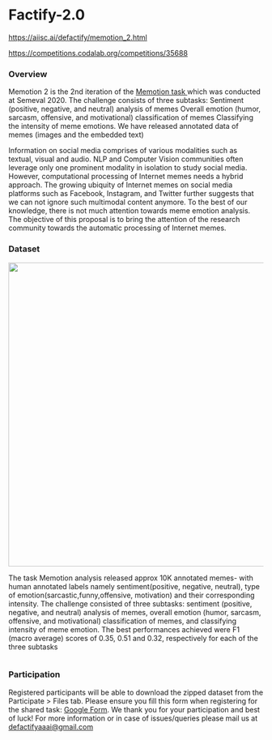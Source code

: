 # Factify-2.0
https://aiisc.ai/defactify/memotion_2.html

https://competitions.codalab.org/competitions/35688
<h3>Overview</h3>
<p>Memotion 2 is the 2nd iteration of the  <a href='http://www.amitavadas.com/Memotion.html'>Memotion task </a> which was conducted at Semeval 2020. The challenge consists of three subtasks:
Sentiment (positive, negative, and neutral) analysis of memes
Overall emotion (humor, sarcasm, offensive, and motivational) classification of memes
Classifying the intensity of meme emotions.
We have released annotated data of memes (images and the embedded text)</p>
<p>Information on social media comprises of various modalities such as textual, visual and audio. NLP
and Computer Vision communities often leverage only one prominent modality in isolation to study
social media. However, computational processing of Internet memes needs a hybrid approach. The
growing ubiquity of Internet memes on social media platforms such as Facebook, Instagram, and
Twitter further suggests that we can not ignore such multimodal content anymore. To the best of our
knowledge, there is not much attention towards meme emotion analysis. The objective of this proposal is to bring the attention of the research community towards the automatic processing of Internet
memes.</p>
<h3>Dataset</h3>
<p><img style="height: 15vh;" src="https://aiisc.ai/defactify/img/memotion_banner.png" alt="" /></p>
<p>The task Memotion analysis released approx 10K annotated memes- with human annotated
labels namely sentiment(positive, negative, neutral), type of emotion(sarcastic,funny,offensive, motivation) and their corresponding intensity. The challenge consisted of three subtasks: sentiment
(positive, negative, and neutral) analysis of memes, overall emotion (humor, sarcasm, offensive, and
motivational) classification of memes, and classifying intensity of meme emotion. The best performances achieved were F1 (macro average) scores of 0.35, 0.51 and 0.32, respectively for each of the
three subtasks</p>
<div style="overflow-y: scroll; height: 40vh; ">
<div style="display: flex; width: fit-content;"><img class="mySlides" src="https://aiisc.ai/defactify/img/meme_strip.png" alt=""  /> 
<!-- <img class="mySlides" src="https://aiisc.ai/defactify/img/fake_2.jpg" alt="" width="50%" /></div>
<div style="display: flex;"><img class="mySlides" src="https://aiisc.ai/defactify/img/pfizer_ceo.png" alt="" width="25%" /> <img class="mySlides" src="https://aiisc.ai/defactify/img/baiden_corona.png" alt="" width="25%" /> <img class="mySlides" src="https://aiisc.ai/defactify/img/fake_8.jpg" alt="" width="25%" /> <img class="mySlides" src="https://aiisc.ai/defactify/img/trump_osama.png" alt="" width="25%" /></div>
<div style="display: flex;"><img class="mySlides" src="https://aiisc.ai/defactify/img/fake_4.jpg" alt="" width="50%" /> <img class="mySlides" src="https://aiisc.ai/defactify/img/fake_5.jpg" alt="" width="50%" /></div>
<div style="display: flex;"><img class="mySlides" src="https://aiisc.ai/defactify/img/fake_11.jpg" alt="" width="50%" /> <img class="mySlides" src="https://aiisc.ai/defactify/img/fake_14.jpg" alt="" width="25%" /> <img class=" mySlides" src="https://aiisc.ai/defactify/img/fake_9.jpg" alt="" width="25%" /></div> -->
</div>
<h3>Participation</h3>
<p>Registered participants will be able to download the zipped dataset from the Participate &gt; Files tab. Please ensure you fill this form when registering for the shared task: <a href="https://docs.google.com/forms/d/e/1FAIpQLScZ7fUES5uJM-DKXYCzKpx-hAAFc04XqwFZ43eoZF2iB43NkA/viewform">Google Form</a>. We thank you for your participation and best of luck! For more information or in case of issues/queries please mail us at <a href="mailto:defactifyaaai@gmail.com">defactifyaaai@gmail.com</a></p>

